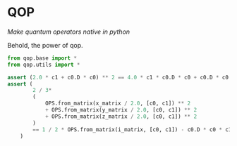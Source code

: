 # QOP
*Make quantum operators native in python*

Behold, the power of qop.

```python
from qop.base import *
from qop.utils import *

assert (2.0 * c1 + c0.D * c0) ** 2 == 4.0 * c1 * c0.D * c0 + c0.D * c0
assert (
        2 / 3* 
        (
            OPS.from_matrix(x_matrix / 2.0, [c0, c1]) ** 2
            + OPS.from_matrix(y_matrix / 2.0, [c0, c1]) ** 2
            + OPS.from_matrix(z_matrix / 2.0, [c0, c1]) ** 2
        )
        == 1 / 2 * OPS.from_matrix(i_matrix, [c0, c1]) - c0.D * c0 * c1.D * c1
    )
```
